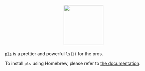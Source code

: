 <h1 align="center">
  <img height="128px" src="https://raw.githubusercontent.com/pls-rs/pls/main/readme_assets/pls.svg"/>
</h1>

[`pls`](https://pls.cli.rs/) is a prettier and powerful `ls(1)` for the pros.

To install `pls` using Homebrew, please refer to [the documentation](https://pls.cli.rs/guides/get_started/#homebrew).

